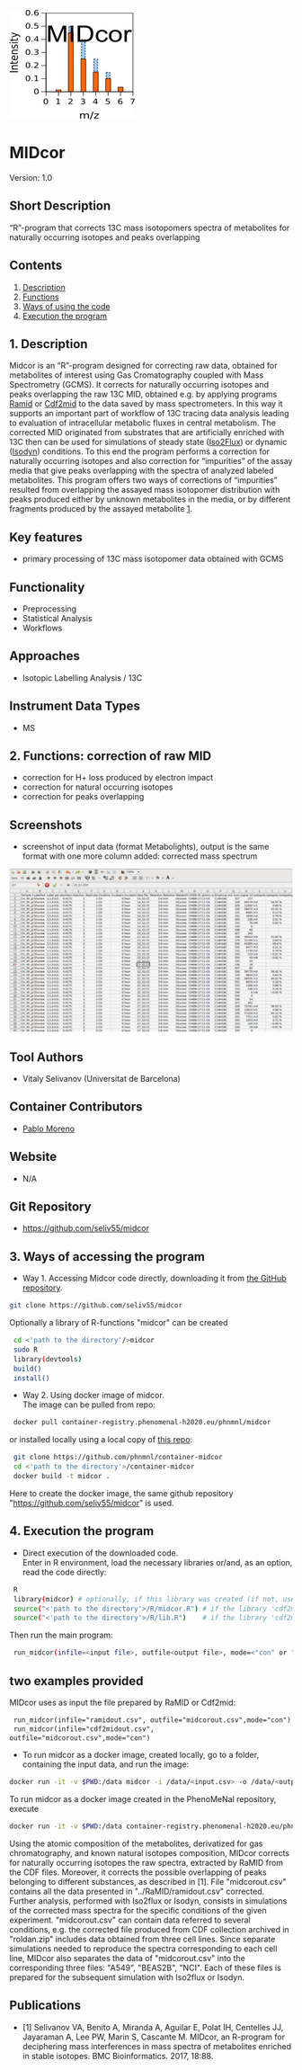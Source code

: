 ![Logo](text4217.png)

# MIDcor
Version: 1.0
## Short Description

“R”-program that corrects 13C mass isotopomers spectra of metabolites for naturally occurring isotopes and peaks overlapping

<a name="contents"></a>
## Contents

1. [Description](#1)
2. [Functions](#2)
3. [Ways of using the code](#3)
4. [Execution the program](#4)

<a name="1"></a>
## 1. Description

Midcor is an “R”-program designed for correcting raw data, obtained for metabolites of interest using Gas Cromatography coupled with Mass Spectrometry (GCMS). It corrects for naturally occurring isotopes and peaks overlapping the raw 13C MID, obtained e.g. by applying programs [Ramid](https://github.com/phnmnl/phenomenal-h2020/wiki/Ramid) or [Cdf2mid](https://github.com/phnmnl/phenomenal-h2020/wiki/Cdf2mid) to the data saved by mass spectrometers. In this way it supports an important part of workflow of 13C tracing data analysis leading to evaluation of intracellular metabolic fluxes in central metabolism. The corrected MID originated from substrates that are artificially enriched with 13C then can be used for simulations of steady state ([Iso2Flux](https://github.com/cfoguet/iso2flux)) or dynamic ([Isodyn](https://github.com/seliv55/isodyn)) conditions. To this end the program performs a correction for naturally occurring isotopes and also correction for “impurities” of the assay media that give peaks overlapping with the spectra of analyzed labeled metabolites. This program offers two ways of corrections of “impurities” resulted from overlapping the assayed mass isotopomer distribution with peaks produced either by unknown metabolites in the media, or by different fragments produced by the assayed metabolite [1](https://www.ncbi.nlm.nih.gov/pubmed?term=midcor%20selivanov&cmd=correctspelling). 

## Key features

- primary processing of 13C mass isotopomer data obtained with GCMS

## Functionality

- Preprocessing
- Statistical Analysis
- Workflows

## Approaches

- Isotopic Labelling Analysis / 13C
    
## Instrument Data Types

- MS

<a name="2"></a>
## 2. Functions: correction of raw MID

- correction for H+ loss produced by electron impact
- correction for natural occurring isotopes
- correction for peaks overlapping

## Screenshots

- screenshot of input data (format Metabolights), output is the same format with one more column added: corrected mass spectrum

![screenshot](Screenshot.png)

## Tool Authors

- Vitaly Selivanov (Universitat de Barcelona)

## Container Contributors

- [Pablo Moreno](EBI)

## Website

- N/A

## Git Repository

- https://github.com/seliv55/midcor

<a name="3"></a>
## 3. Ways of accessing the program

- Way 1. Accessing Midcor code directly, downloading it from [the GitHub repository](https://github.com/seliv55/midcor).

```sh
git clone https://github.com/seliv55/midcor
```
 Optionally a library of R-functions "midcor" can be created
```sh
 cd <'path to the directory'/>midcor
 sudo R
 library(devtools)
 build()
 install()
```
- Way 2. Using docker image of midcor.<br>
 The image can be pulled from repo:
```sh
 docker pull container-registry.phenomenal-h2020.eu/phnmnl/midcor
```
or installed locally using a local copy of [this repo](https://github.com/phnmnl/container-midcor):
```sh
 git clone https://github.com/phnmnl/container-midcor
 cd <'path to the directory'>/container-midcor
 docker build -t midcor .
```
Here to create the docker image, the same github repository "https://github.com/seliv55/midcor" is used.

<a name="4"></a>
## 4. Execution the program

- Direct execution of the downloaded code.<br>
  Enter in R environment, load the necessary libraries or/and, as an option, read the code directly:
```sh
 R
 library(midcor) # optionally, if this library was created (if not, use the option below)
 source("<'path to the directory'>/R/midcor.R") # if the library 'cdf2mid' was not installed
 source("<'path to the directory'>/R/lib.R")    # if the library 'cdf2mid' was not installed
```
Then run the main program:
```sh
 run_midcor(infile=<input file>, outfile<output file>, mode=<"con" or "var">)
```
 
## two examples provided

 MIDcor uses as input the file prepared by RaMID or Cdf2mid: 
 
```
 run_midcor(infile="ramidout.csv", outfile="midcorout.csv",mode="con") 
 run_midcor(infile="cdf2midout.csv", outfile="midcorout.csv",mode="con") 
``` 

- To run midcor as a docker image, created locally, go to a folder, containing the input data, and run the image:
```sh
docker run -it -v $PWD:/data midcor -i /data/<input.csv> -o /data/<output.csv> 
```
To run midcor as a docker image created in the PhenoMeNal repository, execute
```sh
docker run -it -v $PWD:/data container-registry.phenomenal-h2020.eu/phnmnl/midcor -i /data/<input.csv> -o /data/<output.csv>
```
 
Using the atomic composition of the metabolites, derivatized for gas chromatography, and known natural isotopes composition, MIDcor corrects for naturally occurring isotopes the raw spectra, extracted by RaMID from the CDF files. Moreover, it corrects the possible overlapping of peaks belonging to different substances, as described in [1]. File "midcorout.csv" contains all the data presented in "../RaMID/ramidout.csv" corrected. Further analysis, performed with Iso2flux or Isodyn, consists in simulations of the corrected mass spectra for the specific conditions of the given experiment. "midcorout.csv" can contain data referred to several conditions, e.g. the corrected file produced from CDF collection archived in "roldan.zip" includes data obtained from three cell lines. Since separate simulations needed to reproduce the spectra corresponding to each cell line, MIDcor also separates the data of "midcorout.csv" into the corresponding three files: "A549", "BEAS2B", "NCI". Each of these files is prepared for the subsequent simulation with Iso2flux or Isodyn.

## Publications
- [1] Selivanov VA, Benito A, Miranda A, Aguilar E, Polat IH, Centelles JJ, Jayaraman A, Lee PW, Marin S, Cascante M. MIDcor, an R-program for deciphering mass interferences in mass spectra of metabolites enriched in stable isotopes. BMC Bioinformatics. 2017, 18:88.



